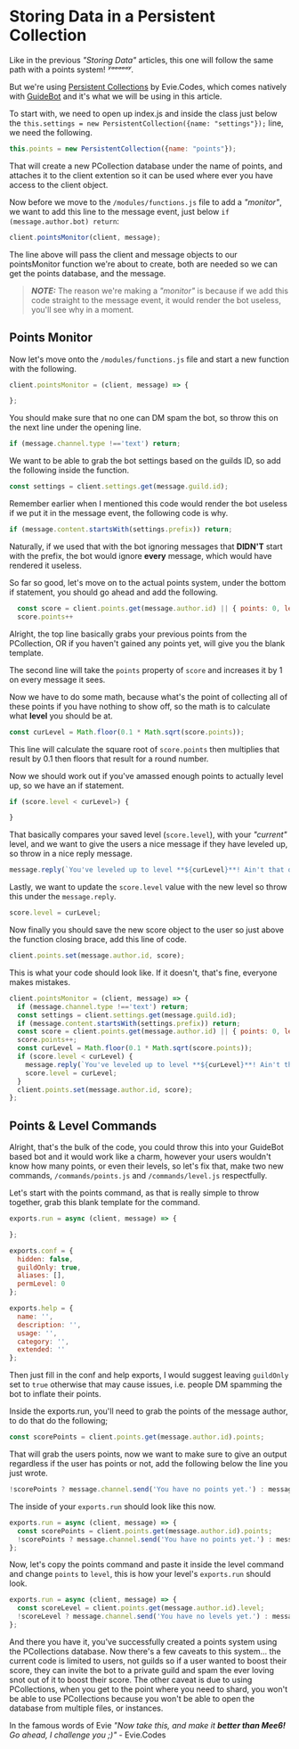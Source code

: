 # Storing Data in a Persistent Collection

Like in the previous _"Storing Data"_ articles, this one will follow the same path with a points system! _ʸᵃᵃᵃᵃᵃʸ_.

But we're using [Persistent Collections](https://www.npmjs.com/package/djs-collection-persistent) by Evie.Codes, which comes natively with [GuideBot](https://github.com/An-Idiots-Guide/guidebot) and it's what we will be using in this article.

To start with, we need to open up index.js and inside the class just below the `this.settings = new PersistentCollection({name: "settings"});` line, we need the following.

```js
this.points = new PersistentCollection({name: "points"});
```

That will create a new PCollection database under the name of points, and attaches it to the client extention so it can be used where ever you have access to the client object.

Now before we move to the `/modules/functions.js` file to add a _"monitor"_, we want to add this line to the message event, just below `if (message.author.bot) return`:

```js
client.pointsMonitor(client, message);
```
The line above will pass the client and message objects to our pointsMonitor function we're about to create, both are needed so we can get the points database, and the message.

>***NOTE:*** The reason we're making a _"monitor"_ is because if we add this code straight to the message event, it would render the bot useless, you'll see why in a moment.

## Points Monitor

Now let's move onto the `/modules/functions.js` file and start a new function with the following.

```js
client.pointsMonitor = (client, message) => {

};
```

You should make sure that no one can DM spam the bot, so throw this on the next line under the opening line.

```js
if (message.channel.type !=='text') return;
```

We want to be able to grab the bot settings based on the guilds ID, so add the following inside the function.
```js
const settings = client.settings.get(message.guild.id);
```

Remember earlier when I mentioned this code would render the bot useless if we put it in the message event, the following code is why.
```js
if (message.content.startsWith(settings.prefix)) return;
```
Naturally, if we used that with the bot ignoring messages that **DIDN'T** start with the prefix, the bot would ignore **every** message, which would have rendered it useless.

So far so good, let's move on to the actual points system, under the bottom if statement, you should go ahead and add the following.
```js
  const score = client.points.get(message.author.id) || { points: 0, level: 0 };
  score.points++
```
Alright, the top line basically grabs your previous points from the PCollection, OR if you haven't gained any points yet, will give you the blank template.

The second line will take the `points` property of `score` and increases it by 1 on every message it sees.

Now we have to do some math, because what's the point of collecting all of these points if you have nothing to show off, so the math is to calculate what **level** you should be at.

```js
const curLevel = Math.floor(0.1 * Math.sqrt(score.points));
```
This line will calculate the square root of `score.points` then multiplies that result by 0.1 then floors that result for a round number.

Now we should work out if you've amassed enough points to actually level up, so we have an if statement.
```js
if (score.level < curLevel>) {

}
```
That basically compares your saved level (`score.level`), with your _"current"_ level, and we want to give the users a nice message if they have leveled up, so throw in a nice reply message.
```js
message.reply(`You've leveled up to level **${curLevel}**! Ain't that dandy?`);
```
Lastly, we want to update the `score.level` value with the new level so throw this under the `message.reply`.

```js
score.level = curLevel;
```

Now finally you should save the new score object to the user so just above the function closing brace, add this line of code.
```js
client.points.set(message.author.id, score);
```

This is what your code should look like. If it doesn't, that's fine, everyone makes mistakes.
```js
client.pointsMonitor = (client, message) => {
  if (message.channel.type !=='text') return;
  const settings = client.settings.get(message.guild.id);
  if (message.content.startsWith(settings.prefix)) return;
  const score = client.points.get(message.author.id) || { points: 0, level: 0 };
  score.points++;
  const curLevel = Math.floor(0.1 * Math.sqrt(score.points));
  if (score.level < curLevel) {
    message.reply(`You've leveled up to level **${curLevel}**! Ain't that dandy?`);
    score.level = curLevel;
  }
  client.points.set(message.author.id, score);
};
```
## Points & Level Commands

Alright, that's the bulk of the code, you could throw this into your GuideBot based bot and it would work like a charm, however your users wouldn't know how many points, or even their levels, so let's fix that, make two new commands, `/commands/points.js` and `/commands/level.js` respectfully.

Let's start with the points command, as that is really simple to throw together, grab this blank template for the command.
```js
exports.run = async (client, message) => {

};

exports.conf = {
  hidden: false,
  guildOnly: true,
  aliases: [],
  permLevel: 0
};

exports.help = {
  name: '',
  description: '',
  usage: '',
  category: '',
  extended: ''
};
```
Then just fill in the conf and help exports, I would suggest leaving `guildOnly` set to `true` otherwise that may cause issues, i.e. people DM spamming the bot to inflate their points.

Inside the exports.run, you'll need to grab the points of the message author, to do that do the following;
```js
const scorePoints = client.points.get(message.author.id).points;
```
That will grab the users points, now we want to make sure to give an output regardless if the user has points or not, add the following below the line you just wrote.
```js
!scorePoints ? message.channel.send('You have no points yet.') : message.channel.send(`You have ${scorePoints} points!`);
```

The inside of your `exports.run` should look like this now.
```js
exports.run = async (client, message) => {
  const scorePoints = client.points.get(message.author.id).points;
  !scorePoints ? message.channel.send('You have no points yet.') : message.channel.send(`You have ${scorePoints} points!`);
};
```
Now, let's copy the points command and paste it inside the level command and change `points` to `level`, this is how your level's `exports.run` should look.

```js
exports.run = async (client, message) => {
  const scoreLevel = client.points.get(message.author.id).level;
  !scoreLevel ? message.channel.send('You have no levels yet.') : message.channel.send(`You are currently level ${scoreLevel}!`);
};
```

And there you have it, you've successfully created a points system using the PCollections database. Now there's a few caveats to this system... the current code is limited to users, not guilds so if a user wanted to boost their score, they can invite the bot to a private guild and spam the ever loving snot out of it to boost their score. The other caveat is due to using PCollections, when you get to the point where you need to shard, you won't be able to use PCollections because you won't be able to open the database from multiple files, or instances.



In the famous words of Evie _"Now take this, and make it **better than Mee6!** Go ahead, I challenge you ;)"_ - Evie.Codes